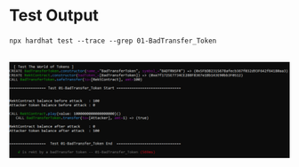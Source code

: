 # Test Output
`npx hardhat test --trace --grep 01-BadTransfer_Token` <br><br>

![TestRunResult](test-run-result.png)
